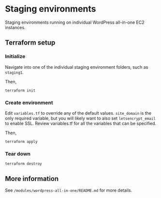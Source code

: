 # Staging environments 

Staging environments running on individual WordPress all-in-one EC2 instances.

## Terraform setup

### Initialize

Navigate into one of the individual staging environment folders, such as `staging1`.

Then,
```
terraform init
```

### Create environment

Edit `variables.tf` to override any of the default values. `site_domain` is the only required variable, but you will likely want to also set `letsencrypt_email` to enable SSL. Review variables.tf for all the variables that can be specified.

Then,
```
terraform apply
```

### Tear down

```
terraform destroy
```

## More information

See `/modules/wordpress-all-in-one/README.md` for more details.
